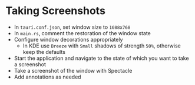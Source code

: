 # Taking Screenshots

- In `tauri.conf.json`, set window size to `1088x768`
- In `main.rs`, comment the restoration of the window state
- Configure window decorations appropriately
  - In KDE use `Breeze` with `Small` shadows of strength `50%`, otherwise keep the defaults
- Start the application and navigate to the state of which you want to take a screenshot
- Take a screenshot of the window with Spectacle
- Add annotations as needed
